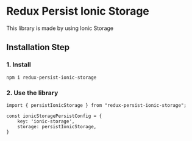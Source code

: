 # Redux Persist Ionic Storage

This library is made by using Ionic Storage

## Installation Step

### 1. Install

```
npm i redux-persist-ionic-storage
```

### 2. Use the library

```
import { persistIonicStorage } from "redux-persist-ionic-storage";

const ionicStoragePersistConfig = {
    key: 'ionic-storage',
    storage: persistIonicStorage,
}
```
